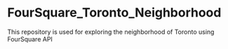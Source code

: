 # FourSquare_Toronto_Neighborhood
This repository is used for exploring the neighborhood of Toronto using FourSquare API

